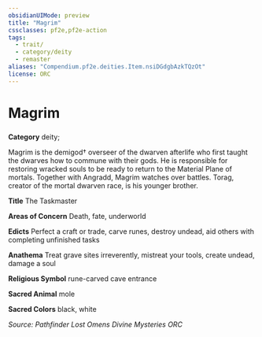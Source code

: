 ```yaml
---
obsidianUIMode: preview
title: "Magrim"
cssclasses: pf2e,pf2e-action
tags:
  - trait/
  - category/deity
  - remaster
aliases: "Compendium.pf2e.deities.Item.nsiDGdgbAzkTQzOt"
license: ORC
---
```

# Magrim

### 

**Category** deity; 




Magrim is the demigod† overseer of the dwarven afterlife who first taught the dwarves how to commune with their gods. He is responsible for restoring wracked souls to be ready to return to the Material Plane of mortals. Together with Angradd, Magrim watches over battles. Torag, creator of the mortal dwarven race, is his younger brother.

**Title** The Taskmaster

**Areas of Concern** Death, fate, underworld

**Edicts** Perfect a craft or trade, carve runes, destroy undead, aid others with completing unfinished tasks

**Anathema** Treat grave sites irreverently, mistreat your tools, create undead, damage a soul

**Religious Symbol** rune-carved cave entrance

**Sacred Animal** mole

**Sacred Colors** black, white

*Source: Pathfinder Lost Omens Divine Mysteries*
*ORC*